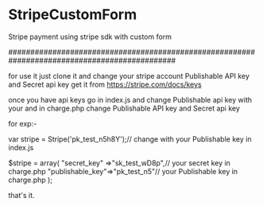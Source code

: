 # StripeCustomForm
Stripe payment using stripe sdk with custom form 

##############################################################################################

for use it just clone it and change your stripe account Publishable API key and Secret api key get it from https://stripe.com/docs/keys

once you have api keys go in index.js and change Publishable api key with your and in charge.php change Publishable API key and Secret api key

for exp:-

var stripe = Stripe('pk_test_n5h8Y');// change with your Publishable key in index.js 

$stripe = array(
 "secret_key" =>"sk_test_wD8p",// your secret key in charge.php
 "publishable_key"=>"pk_test_n5"// your Publishable key in charge.php
); 

that's it. 

